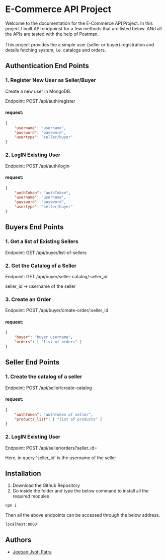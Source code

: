 
# E-Commerce API Project

Welcome to the documentation for the E-Commerce API Project. In this project I built API endpoinst for a few methods that are listed below. ANd all the APIs are tested with the help of Postman.\
\
This project provides the a simple user (seller or buyer) registration and details fetching system, i.e. catalogs and orders.

## Authentication End Points

### 1. Register New User as Seller/Buyer
Create a new user in MongoDB.

Endpoint: POST /api/auth/register

#### request:
```json
{
    "username": "username",
    "password": "password",
    "usertype": "seller/buyer"
}

```

### 2. LogIN Existing User

Endpoint: POST /api/auth/login

#### request:
```json
{
    "authToken": "authToken",
    "username": "username",
    "password": "password",
    "usertype": "seller/buyer"
}

```

## Buyers End Points

### 1. Get a list of Existing Sellers

Endpoint: GET /api/buyer/list-of-sellers

### 2. Get the Catalog of a Seller

Endpoint: GET /api/buyer/seller-catalog/:seller_id

seller_id -> username of the seller

### 3. Create an Order

Endpoint: POST /api/buyer/create-order/:seller_id

#### request:
```json
{
    "buyer": "buyer username",
    "orders": [ "list of orders" ]
}

```

## Seller End Points

### 1. Create the catalog of a seller

Endpoint: POST /api/seller/create-catalog

#### request:
```json
{
    "authToken": "authToken of seller",
    "products_list": [ "list of products" ]
}

```

### 2. LogIN Existing User

Endpoint: POST /api/seller/orders?seller_id=

Here, in query 'seller_id' is the username of the seller

## Installation
1. Download the Github Repository
2. Go inside the folder and type the below command to install all the required modules
```bash
npm i
```
Then all the above endpoints can be accessed through the below address.
```
localhost:8000
```


## Authors

- [Jeeban Jyoti Patra](https://github.com/jeeban-jyoti)

